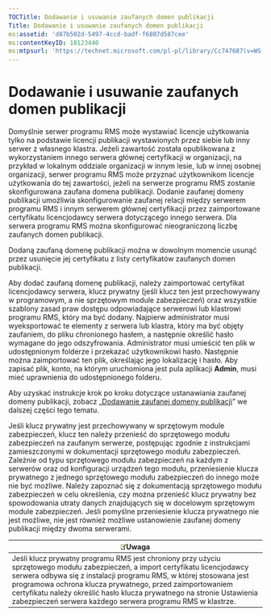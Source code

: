 ```yaml
---
TOCTitle: Dodawanie i usuwanie zaufanych domen publikacji
Title: Dodawanie i usuwanie zaufanych domen publikacji
ms:assetid: 'd87b502d-5497-4ccd-badf-f6807d587cee'
ms:contentKeyID: 18123440
ms:mtpsurl: 'https://technet.microsoft.com/pl-pl/library/Cc747687(v=WS.10)'
---
```


Dodawanie i usuwanie zaufanych domen publikacji
===============================================

Domyślnie serwer programu RMS może wystawiać licencje użytkowania tylko na podstawie licencji publikacji wystawionych przez siebie lub inny serwer z własnego klastra. Jeżeli zawartość została opublikowana z wykorzystaniem innego serwera głównej certyfikacji w organizacji, na przykład w lokalnym oddziale organizacji w innym lesie, lub w innej osobnej organizacji, serwer programu RMS może przyznać użytkownikom licencje użytkowania do tej zawartości, jeżeli na serwerze programu RMS zostanie skonfigurowana zaufana domena publikacji. Dodanie zaufanej domeny publikacji umożliwia skonfigurowanie zaufanej relacji między serwerem programu RMS i innym serwerem głównej certyfikacji przez zaimportowane certyfikatu licencjodawcy serwera dotyczącego innego serwera. Dla serwera programu RMS można skonfigurować nieograniczoną liczbę zaufanych domen publikacji.

Dodaną zaufaną domenę publikacji można w dowolnym momencie usunąć przez usunięcie jej certyfikatu z listy certyfikatów zaufanych domen publikacji.

Aby dodać zaufaną domenę publikacji, należy zaimportować certyfikat licencjodawcy serwera, klucz prywatny (jeśli klucz ten jest przechowywany w programowym, a nie sprzętowym module zabezpieczeń) oraz wszystkie szablony zasad praw dostępu odpowiadające serwerowi lub klastrowi programu RMS, który ma być dodany. Najpierw administrator musi wyeksportować te elementy z serwera lub klastra, który ma być objęty zaufaniem, do pliku chronionego hasłem, a następnie określić hasło wymagane do jego odszyfrowania. Administrator musi umieścić ten plik w udostępnionym folderze i przekazać użytkownikowi hasło. Następnie można zaimportować ten plik, określając jego lokalizację i hasło. Aby zapisać plik, konto, na którym uruchomiona jest pula aplikacji **Admin**, musi mieć uprawnienia do udostępnionego folderu.

Aby uzyskać instrukcje krok po kroku dotyczące ustanawiania zaufanej domeny publikacji, zobacz „[Dodawanie zaufanej domeny publikacji](https://technet.microsoft.com/731416d8-ddf4-4d4a-9f1a-bbd1ea48fe3c)” we dalszej części tego tematu.

Jeśli klucz prywatny jest przechowywany w sprzętowym module zabezpieczeń, klucz ten należy przenieść do sprzętowego modułu zabezpieczeń na zaufanym serwerze, postępując zgodnie z instrukcjami zamieszczonymi w dokumentacji sprzętowego modułu zabezpieczeń. Zależnie od typu sprzętowego modułu zabezpieczeń na każdym z serwerów oraz od konfiguracji urządzeń tego modułu, przeniesienie klucza prywatnego z jednego sprzętowego modułu zabezpieczeń do innego może nie być możliwe. Należy zapoznać się z dokumentacją sprzętowego modułu zabezpieczeń w celu określenia, czy można przenieść klucz prywatny bez spowodowania utraty danych znajdujących się w docelowym sprzętowym module zabezpieczeń. Jeśli pomyślne przeniesienie klucza prywatnego nie jest możliwe, nie jest również możliwe ustanowienie zaufanej domeny publikacji między dwoma serwerami.

| ![](images/Cc747687.note(WS.10).gif)Uwaga                                                                                                                                                                                                                                                                                                                                     |
|------------------------------------------------------------------------------------------------------------------------------------------------------------------------------------------------------------------------------------------------------------------------------------------------------------------------------------------------------------------------------------------------------------|
| Jeśli klucz prywatny programu RMS jest chroniony przy użyciu sprzętowego modułu zabezpieczeń, a import certyfikatu licencjodawcy serwera odbywa się z instalacji programu RMS, w której stosowana jest programowa ochrona klucza prywatnego, przed zaimportowaniem certyfikatu należy określić hasło klucza prywatnego na stronie Ustawienia zabezpieczeń serwera każdego serwera programu RMS w klastrze. |

